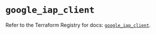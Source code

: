 # `google_iap_client`

Refer to the Terraform Registry for docs: [`google_iap_client`](https://registry.terraform.io/providers/hashicorp/google-beta/6.49.3/docs/resources/google_iap_client).
